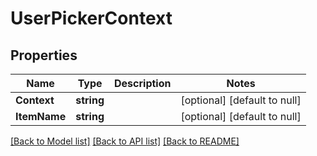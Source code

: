 # UserPickerContext

## Properties
Name | Type | Description | Notes
------------ | ------------- | ------------- | -------------
**Context** | **string** |  | [optional] [default to null]
**ItemName** | **string** |  | [optional] [default to null]

[[Back to Model list]](../README.md#documentation-for-models) [[Back to API list]](../README.md#documentation-for-api-endpoints) [[Back to README]](../README.md)

